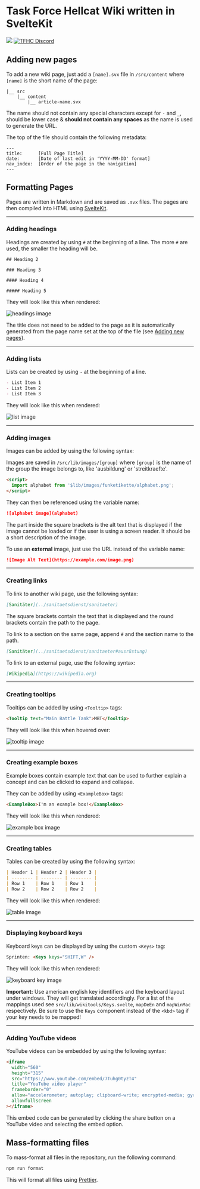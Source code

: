 # Task Force Hellcat Wiki written in SvelteKit

[![](https://img.shields.io/website?down_color=red&down_message=offline&label=TFHC%20Wiki&up_color=green&up_message=online&url=https%3A%2F%2Fwiki.taskforcehellcat.de%2F)](https://wiki.taskforcehellcat.de)
[![TFHC Discord](https://img.shields.io/discord/629333468299526164?color=green&label=Discord&logo=Discord)](https://discord.taskforcehellcat.de/)

## Adding new pages

To add a new wiki page, just add a `[name].svx` file in `/src/content` where `[name]` is the short name of the page:

```
|__ src
    |__ content
        |__ article-name.svx
```

The name should not contain any special characters except for `-` and `_`, should be lower case & **should not contain any spaces** as the name is used to generate the URL.

The top of the file should contain the following metadata:

```
---
title:      [Full Page Title]
date:       [Date of last edit in 'YYYY-MM-DD' format]
nav_index:  [Order of the page in the navigation]
---
```

## Formatting Pages

Pages are written in Markdown and are saved as `.svx` files. The pages are then compiled into HTML using [SvelteKit](https://kit.svelte.dev/).

---

### Adding headings

Headings are created by using `#` at the beginning of a line. The more `#` are used, the smaller the heading will be.

```
## Heading 2

### Heading 3

#### Heading 4

##### Heading 5
```

They will look like this when rendered:

![headings image](./src/lib/images/readme/headings.png)

The title does not need to be added to the page as it is automatically generated from the page name set at the top of the file (see [Adding new pages](##Adding-new-pages)).

---

### Adding lists

Lists can be created by using `-` at the beginning of a line.

```markdown
- List Item 1
- List Item 2
- List Item 3
```

They will look like this when rendered:

![list image](./src/lib/images/readme/list.png)

---

### Adding images

Images can be added by using the following syntax:

Images are saved in `/src/lib/images/[group]` where `[group]` is the name of the group the image belongs to, like 'ausbildung' or 'streitkraefte'.

```html
<script>
  import alphabet from '$lib/images/funketikette/alphabet.png';
</script>
```

They can then be referenced using the variable name:

```markdown
![alphabet image](alphabet)
```

The part inside the square brackets is the alt text that is displayed if the image cannot be loaded or if the user is using a screen reader.
It should be a short description of the image.

To use an **external** image, just use the URL instead of the variable name:

```markdown
![Image Alt Text](https://example.com/image.png)
```

---

### Creating links

To link to another wiki page, use the following syntax:

```markdown
[Sanitäter](../sanitaetsdienst/sanitaeter)
```

The square brackets contain the text that is displayed and the round brackets contain the path to the page.

To link to a section on the same page, append `#` and the section name to the path.

```markdown
[Sanitäter](../sanitaetsdienst/sanitaeter#ausrüstung)
```

To link to an external page, use the following syntax:

```markdown
[Wikipedia](https://wikipedia.org)
```

---

### Creating tooltips

Tooltips can be added by using `<Tooltip>` tags:

```html
<Tooltip text="Main Battle Tank">MBT</Tooltip>
```

They will look like this when hovered over:

![tooltip image](./src/lib/images/readme/tooltip.png)

---

### Creating example boxes

Example boxes contain example text that can be used to further explain a concept and can be clicked to expand and collapse.

They can be added by using `<ExampleBox>` tags:

```html
<ExampleBox>I'm an example box!</ExampleBox>
```

They will look like this when rendered:

![example box image](./src/lib/images/readme/example-box.png)

---

### Creating tables

Tables can be created by using the following syntax:

```markdown
| Header 1 | Header 2 | Header 3 |
| -------- | -------- | -------- |
| Row 1    | Row 1    | Row 1    |
| Row 2    | Row 2    | Row 2    |
```

They will look like this when rendered:

![table image](./src/lib/images/readme/table.png)

---

### Displaying keyboard keys

Keyboard keys can be displayed by using the custom `<Keys>` tag:

```html
Sprinten: <Keys keys="SHIFT,W" />
```

They will look like this when rendered:

![keyboard key image](./src/lib/images/readme/kbd.png)

**Important:** Use american english key identifiers and the keyboard layout under windows. They will get translated accordingly.
For a list of the mappings used see `src/lib/wikitools/Keys.svelte`, `mapDeEn` and `mapWinMac` respectively.
Be sure to use the `Keys` component instead of the `<kbd>` tag if your key needs to be mapped!

---

### Adding YouTube videos

YouTube videos can be embedded by using the following syntax:

```html
<iframe
  width="560"
  height="315"
  src="https://www.youtube.com/embed/7Tuhg0tyzT4"
  title="YouTube video player"
  frameborder="0"
  allow="accelerometer; autoplay; clipboard-write; encrypted-media; gyroscope; picture-in-picture; web-share"
  allowfullscreen
></iframe>
```

This embed code can be generated by clicking the share button on a YouTube video and selecting the embed option.

## Mass-formatting files

To mass-format all files in the repository, run the following command:

```bash
npm run format
```

This will format all files using [Prettier](https://prettier.io/).
